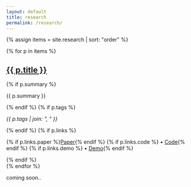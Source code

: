 ```yaml
---
layout: default
title: research
permalink: /research/
---
```



{% assign items = site.research | sort: "order" %}
<div class="research-list">
  {% for p in items %}
    <article class="research-card">
      <h2><a href="{{ p.url | relative_url }}">{{ p.title }}</a></h2>
      {% if p.summary %}<p>{{ p.summary }}</p>{% endif %}
      {% if p.tags %}<p><em>{{ p.tags | join: ", " }}</em></p>{% endif %}
      {% if p.links %}
        <p>
          {% if p.links.paper %}<a href="{{ p.links.paper }}">Paper</a>{% endif %}
          {% if p.links.code %} • <a href="{{ p.links.code }}">Code</a>{% endif %}
          {% if p.links.demo %} • <a href="{{ p.links.demo }}">Demo</a>{% endif %}
        </p>
      {% endif %}
    </article>
  {% endfor %}
</div>


coming soon..